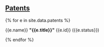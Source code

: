 ## [Patents](#patents)

{% for e in site.data.patents %}

{{e.name}} __"{{e.title}}"__ {{e.id}} ({{e.status}}) 

{% endfor %}

